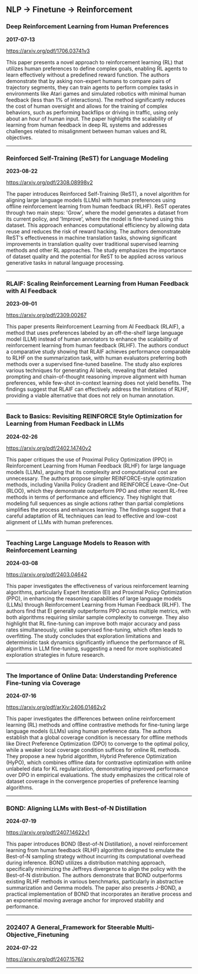 ## NLP -> Finetune -> Reinforcement



### Deep Reinforcement Learning from Human Preferences

**2017-07-13**

https://arxiv.org/pdf/1706.03741v3

This paper presents a novel approach to reinforcement learning (RL) that utilizes human preferences to define complex goals, enabling RL agents to learn effectively without a predefined reward function. The authors demonstrate that by asking non-expert humans to compare pairs of trajectory segments, they can train agents to perform complex tasks in environments like Atari games and simulated robotics with minimal human feedback (less than 1% of interactions). The method significantly reduces the cost of human oversight and allows for the training of complex behaviors, such as performing backflips or driving in traffic, using only about an hour of human input. The paper highlights the scalability of learning from human feedback in deep RL systems and addresses challenges related to misalignment between human values and RL objectives.

---

### Reinforced Self-Training (ReST) for Language Modeling

**2023-08-22**

https://arxiv.org/pdf/2308.08998v2

The paper introduces Reinforced Self-Training (ReST), a novel algorithm for aligning large language models (LLMs) with human preferences using offline reinforcement learning from human feedback (RLHF). ReST operates through two main steps: 'Grow', where the model generates a dataset from its current policy, and 'Improve', where the model is fine-tuned using this dataset. This approach enhances computational efficiency by allowing data reuse and reduces the risk of reward hacking. The authors demonstrate ReST's effectiveness in machine translation tasks, showing significant improvements in translation quality over traditional supervised learning methods and other RL approaches. The study emphasizes the importance of dataset quality and the potential for ReST to be applied across various generative tasks in natural language processing.

---

### RLAIF: Scaling Reinforcement Learning from Human Feedback with AI Feedback

**2023-09-01**

https://arxiv.org/pdf/2309.00267

This paper presents Reinforcement Learning from AI Feedback (RLAIF), a method that uses preferences labeled by an off-the-shelf large language model (LLM) instead of human annotators to enhance the scalability of reinforcement learning from human feedback (RLHF). The authors conduct a comparative study showing that RLAIF achieves performance comparable to RLHF on the summarization task, with human evaluators preferring both methods over a supervised fine-tuned baseline. The study also explores various techniques for generating AI labels, revealing that detailed prompting and chain-of-thought reasoning improve alignment with human preferences, while few-shot in-context learning does not yield benefits. The findings suggest that RLAIF can effectively address the limitations of RLHF, providing a viable alternative that does not rely on human annotation.

---

### Back to Basics: Revisiting REINFORCE Style Optimization for Learning from Human Feedback in LLMs

**2024-02-26**

https://arxiv.org/pdf/2402.14740v2

This paper critiques the use of Proximal Policy Optimization (PPO) in Reinforcement Learning from Human Feedback (RLHF) for large language models (LLMs), arguing that its complexity and computational cost are unnecessary. The authors propose simpler REINFORCE-style optimization methods, including Vanilla Policy Gradient and REINFORCE Leave-One-Out (RLOO), which they demonstrate outperform PPO and other recent RL-free methods in terms of performance and efficiency. They highlight that modeling full sequences as single actions rather than partial completions simplifies the process and enhances learning. The findings suggest that a careful adaptation of RL techniques can lead to effective and low-cost alignment of LLMs with human preferences.

---

### Teaching Large Language Models to Reason with Reinforcement Learning

**2024-03-08**

https://arxiv.org/pdf/2403.04642

This paper investigates the effectiveness of various reinforcement learning algorithms, particularly Expert Iteration (EI) and Proximal Policy Optimization (PPO), in enhancing the reasoning capabilities of large language models (LLMs) through Reinforcement Learning from Human Feedback (RLHF). The authors find that EI generally outperforms PPO across multiple metrics, with both algorithms requiring similar sample complexity to converge. They also highlight that RL fine-tuning can improve both major accuracy and pass rates simultaneously, unlike supervised fine-tuning, which often leads to overfitting. The study concludes that exploration limitations and deterministic task dynamics significantly influence the performance of RL algorithms in LLM fine-tuning, suggesting a need for more sophisticated exploration strategies in future research.

---

### The Importance of Online Data: Understanding Preference Fine-tuning via Coverage

**2024-07-16**

https://arxiv.org/pdf/arXiv:2406.01462v2

This paper investigates the differences between online reinforcement learning (RL) methods and offline contrastive methods for fine-tuning large language models (LLMs) using human preference data. The authors establish that a global coverage condition is necessary for offline methods like Direct Preference Optimization (DPO) to converge to the optimal policy, while a weaker local coverage condition suffices for online RL methods. They propose a new hybrid algorithm, Hybrid Preference Optimization (HyPO), which combines offline data for contrastive optimization with online unlabeled data for KL regularization, demonstrating improved performance over DPO in empirical evaluations. The study emphasizes the critical role of dataset coverage in the convergence properties of preference learning algorithms.

---

### BOND: Aligning LLMs with Best-of-N Distillation

**2024-07-19**

https://arxiv.org/pdf/2407.14622v1

This paper introduces BOND (Best-of-N Distillation), a novel reinforcement learning from human feedback (RLHF) algorithm designed to emulate the Best-of-N sampling strategy without incurring its computational overhead during inference. BOND utilizes a distribution matching approach, specifically minimizing the Jeffreys divergence to align the policy with the Best-of-N distribution. The authors demonstrate that BOND outperforms existing RLHF methods in various benchmarks, particularly in abstractive summarization and Gemma models. The paper also presents J-BOND, a practical implementation of BOND that incorporates an iterative process and an exponential moving average anchor for improved stability and performance.

---

### 202407 A General_Framework for Steerable Multi-Objective_Finetuning

**2024-07-22**

https://arxiv.org/pdf/2407.15762

---